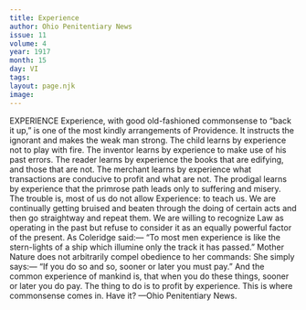 ```yaml
---
title: Experience
author: Ohio Penitentiary News
issue: 11
volume: 4
year: 1917
month: 15
day: VI
tags:
layout: page.njk
image:
---
```

EXPERIENCE    Experience, with good old-fashioned commonsense to “back it up,” is one of the most kindly arrangements of Providence. It instructs the ignorant and makes the weak man strong. The child learns by experience not to play with fire. The inventor learns by experience to make use of his past errors. The reader learns by experience the books that are edifying, and those that are not. The merchant learns by experience what transactions are conducive to profit and what are not. The prodigal learns by experience that the primrose path leads only to suffering and misery.       The trouble is, most of us do not allow Experience: to teach us. We are continually getting bruised and beaten through the doing of certain acts and then go straightway and repeat them. We are willing to recognize Law as operating in the past but refuse to consider it as an equally powerful factor of the present. As Coleridge said:— “To most men experience is like the stern-lights of a ship which illumine only the track it has passed.” Mother Nature does not arbitrarily compel obedience to her commands: She simply says:— “If you do so and so, sooner or later you must pay.” And the common experience of mankind is, that when you do these things, sooner or later you do pay. The thing to do is to profit by experience. This is where commonsense comes in. Have it?    —Ohio Penitentiary News. 


